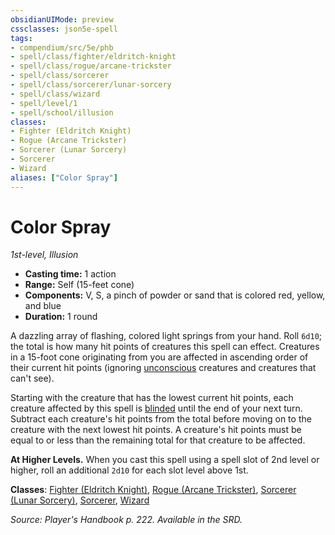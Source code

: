 ```yaml
---
obsidianUIMode: preview
cssclasses: json5e-spell
tags:
- compendium/src/5e/phb
- spell/class/fighter/eldritch-knight
- spell/class/rogue/arcane-trickster
- spell/class/sorcerer
- spell/class/sorcerer/lunar-sorcery
- spell/class/wizard
- spell/level/1
- spell/school/illusion
classes:
- Fighter (Eldritch Knight)
- Rogue (Arcane Trickster)
- Sorcerer (Lunar Sorcery)
- Sorcerer
- Wizard
aliases: ["Color Spray"]
---
```

# Color Spray
*1st-level, Illusion*  

- **Casting time:** 1 action
- **Range:** Self (15-feet cone)
- **Components:** V, S, a pinch of powder or sand that is colored red, yellow, and blue
- **Duration:** 1 round

A dazzling array of flashing, colored light springs from your hand. Roll `6d10`; the total is how many hit points of creatures this spell can effect. Creatures in a 15-foot cone originating from you are affected in ascending order of their current hit points (ignoring [unconscious](/2-Mechanics/CLI/rules/conditions.md#unconscious) creatures and creatures that can't see).

Starting with the creature that has the lowest current hit points, each creature affected by this spell is [blinded](/2-Mechanics/CLI/rules/conditions.md#blinded) until the end of your next turn. Subtract each creature's hit points from the total before moving on to the creature with the next lowest hit points. A creature's hit points must be equal to or less than the remaining total for that creature to be affected.

**At Higher Levels.** When you cast this spell using a spell slot of 2nd level or higher, roll an additional `2d10` for each slot level above 1st.

**Classes**: [Fighter (Eldritch Knight)](/2-Mechanics/CLI/classes/fighter-eldritch-knight.md), [Rogue (Arcane Trickster)](/2-Mechanics/CLI/classes/rogue-arcane-trickster.md), [Sorcerer (Lunar Sorcery)](/2-Mechanics/CLI/classes/sorcerer-lunar-sorcery-dsotdq.md), [Sorcerer](/2-Mechanics/CLI/classes/sorcerer.md), [Wizard](/2-Mechanics/CLI/classes/wizard.md)

*Source: Player's Handbook p. 222. Available in the SRD.*